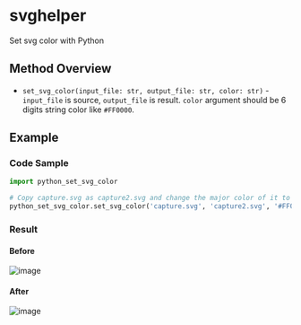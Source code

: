 # svghelper
Set svg color with Python

## Method Overview
* `set_svg_color(input_file: str, output_file: str, color: str)` - `input_file` is source, `output_file` is result. `color` argument should be 6 digits string color like `#FF0000`.

## Example
### Code Sample
```python
import python_set_svg_color

# Copy capture.svg as capture2.svg and change the major color of it to #FF0000(red)
python_set_svg_color.set_svg_color('capture.svg', 'capture2.svg', '#FF0000') 
```

### Result
#### Before
![image](https://user-images.githubusercontent.com/55078043/163768522-e7f39eeb-8c6d-4fe8-a3ee-45283a3f6b2b.png)
#### After
![image](https://user-images.githubusercontent.com/55078043/163768599-55d32215-77dc-4759-8e72-a679730d3434.png)

